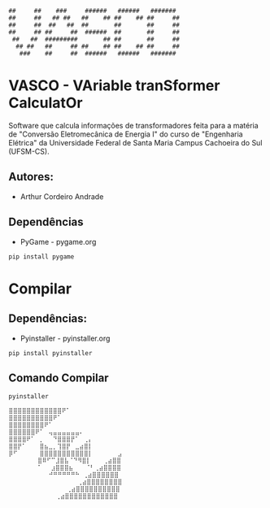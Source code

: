 ```
##     ##    ###     ######   ######   #######  
##     ##   ## ##   ##    ## ##    ## ##     ## 
##     ##  ##   ##  ##       ##       ##     ## 
##     ## ##     ##  ######  ##       ##     ## 
 ##   ##  #########       ## ##       ##     ## 
  ## ##   ##     ## ##    ## ##    ## ##     ## 
   ###    ##     ##  ######   ######   #######  
```
# VASCO - VAriable tranSformer CalculatOr
Software que calcula informações de transformadores feita para a matéria de "Conversão Eletromecânica de Energia I" do curso de "Engenharia Elétrica" da Universidade Federal de Santa Maria Campus Cachoeira do Sul (UFSM-CS).
## Autores:
- Arthur Cordeiro Andrade

## Dependências
- PyGame - pygame.org
```
pip install pygame
```

# Compilar
## Dependências:
- Pyinstaller - pyinstaller.org
```
pip install pyinstaller
```
## Comando Compilar
```
pyinstaller
```
```
⣿⣿⣿⣿⣿⣿⣿⣿⣿⣿⣿⣿⠟⠁
⣿⣿⣿⣿⣿⣿⣿⣿⣿⣿⠟⠁
⣿⣿⣿⣿⣿⣿⣿⣿⠟⠁
⣿⣿⣿⣿⣿⣿⠟⠁⠀⢤⣤⣤⣤⣤⣤⣤⠄
⣿⣿⣿⣿⠟⠁⠀⡀⠀⠀⠙⣿⣿⣿⡟⠁⠀⢀⡄
⣿⣿⡟⠁⠀⠀⠀⣿⣦⣀⡀⢹⣿⡟⠀⣀⣴⣿⡇
⡿⠋⠀⠀⠀⠀⠀⣿⣿⣿⣿⣿⣿⣿⣿⣿⣿⣿⡇⠀ ⠀ ⠀⠀⣠
        ⣿⠿⠋⠉⣸⣿⣧⠈⠙⠻⣿⡇⠀ ⠀⢀⣴⣿⣿
        ⠁⠀⠀⣰⣿⣿⣿⣦⠀⠀ ⠈⠃⢀⣴⣿⣿⣿⣿
           ⠚⠛⠛⠛⠛⠛⠓ ⢀⣴⣿⣿⣿⣿⣿⣿
                   ⢀⣴⣿⣿⣿⣿⣿⣿⣿⣿
                ⢀⣴⣿⣿⣿⣿⣿⣿⣿⣿⣿⣿
             ⢀⣴⣿⣿⣿⣿⣿⣿⣿⣿⣿⣿⣿⣿
```
